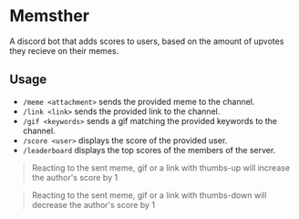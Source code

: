 # Memsther

A discord bot that adds scores to users, based on the amount
of upvotes they recieve on their memes.


## Usage

- `/meme <attachment>` sends the provided meme to the channel.
- `/link <link>` sends the provided link to the channel.
- `/gif <keywords>` sends a gif matching the provided keywords to the channel.
- `/score <user>` displays  the score of the provided user.
- `/leaderboard` displays the top scores of the members of the server.

> Reacting to the sent meme, gif or a link with thumbs-up will increase the author's score by 1

> Reacting to the sent meme, gif or a link with thumbs-down will decrease the author's score by 1

